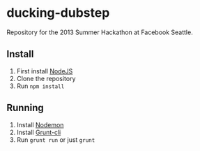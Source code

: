 ducking-dubstep
===============

Repository for the 2013 Summer Hackathon at Facebook Seattle.

## Install

1. First install [NodeJS](http://nodejs.org/)
2. Clone the repository
3. Run `npm install`

## Running

1. Install [Nodemon](https://github.com/remy/nodemon)
2. Install [Grunt-cli](http://gruntjs.com/getting-started)
3. Run `grunt run` or just `grunt`
